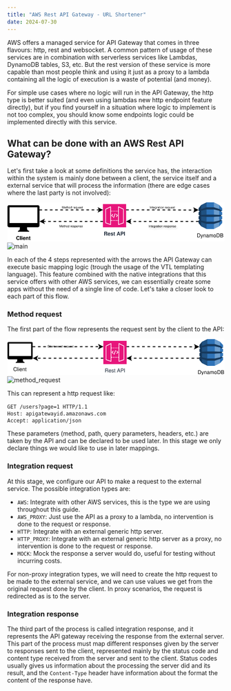 ```yaml
---
title: "AWS Rest API Gateway - URL Shortener"
date: 2024-07-30
---
```


AWS offers a managed service for API Gateway that comes in three flavours: http, rest and websocket. A common pattern of usage of these services are in combination with serverless services like Lambdas, DynamoDB tables, S3, etc. But the rest version of these service is more capable than most people think and using it just as a proxy to a lambda containing all the logic of execution is a waste of potential (and money).

For simple use cases where no logic will run in the API Gateway, the http type is better suited (and even using lambdas new http endpoint feature directly), but if you find yourself in a situation where logic to implement is not too complex, you should know some endpoints logic could be implemented directly with this service.

## What can be done with an AWS Rest API Gateway?

Let's first take a look at some definitions the service has, the interaction within the system is mainly done between a client, the service itself and a external service that will process the information (there are edge cases where the last party is not involved):

![main](../assets/url_shortener_main.svg)
![main](/blog/assets/url_shortener_main.svg)

In each of the 4 steps represented with the arrows the API Gateway can execute basic mapping logic (trough the usage of the VTL templating language). This feature combined with the native integrations that this service offers with other AWS services, we can essentially create some apps without the need of a single line of code. Let's take a closer look to each part of this flow.

### Method request

The first part of the flow represents the request sent by the client to the API:

![method_request](../assets/url_shortener_method_request.svg)
![method_request](/blog/assets/url_shortener_method_request.svg)

This can represent a http request like:

```
GET /users?page=1 HTTP/1.1
Host: apigatewayid.amazonaws.com
Accept: application/json
```

These parameters (method, path, query parameters, headers, etc.) are taken by the API and can be declared to be used later. In this stage we only declare things we would like to use in later mappings.

### Integration request

At this stage, we configure our API to make a request to the external service. The possible integration types are:

- `AWS`: Integrate with other AWS services, this is the type we are using throughout this guide.
- `AWS_PROXY`: Just use the API as a proxy to a lambda, no intervention is done to the request or response.
- `HTTP`: Integrate with an external generic http server.
- `HTTP_PROXY`: Integrate with an external generic http server as a proxy, no intervention is done to the request or response.
- `MOCK`: Mock the response a server would do, useful for testing without incurring costs.

For non-proxy integration types, we will need to create the http request to be made to the external service, and we can use values we get from the original request done by the client. In proxy scenarios, the request is redirected as is to the server.

### Integration response

The third part of the process is called integration response, and it represents the API gateway receiving the response from the external server. This part of the process must map different responses given by the server to responses sent to the client, represented mainly by the status code and content type received from the server and sent to the client. Status codes usually gives us information about the processing the server did and its result, and the `Content-Type` header have information about the format the content of the response have.
